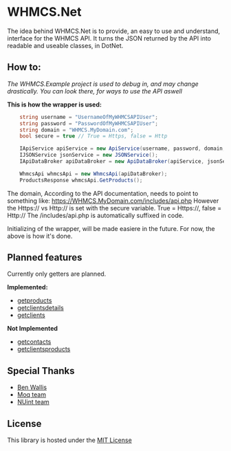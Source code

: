 # WHMCS.Net

The idea behind WHMCS.Net is to provide, an easy to use and understand, interface for the WHMCS API.
It turns the JSON returned by the API into readable and useable classes, in DotNet.

## How to:

*The WHMCS.Example project is used to debug in, and may change drastically. You can look there, for ways to use the API aswell*

**This is how the wrapper is used:**

```C#
	string username = "UsernameOfMyWHMCSAPIUser";
	string password = "PasswordOfMyWHMCSAPIUser";
	string domain = "WHMCS.MyDomain.com";
	bool secure = true // True = Https, false = Http

    IApiService apiService = new ApiService(username, password, domain, secure);
    IJSONService jsonService = new JSONService();
    IApiDataBroker apiDataBroker = new ApiDataBroker(apiService, jsonService);

    WhmcsApi whmcsApi = new WhmcsApi(apiDataBroker);
    ProductsResponse whmcsApi.GetProducts();
```

The domain, According to the API documentation, needs to point to something like: https://WHMCS.MyDomain.com/includes/api.php
However the Https:// vs Http:// is set with the secure variable. True = Https://, false = Http://
The /includes/api.php is automatically suffixed in code.

Initializing of the wrapper, will be made easiere in the future. For now, the above is how it's done.

## Planned features
Currently only getters are planned.

**Implemented:**
* [getproducts](http://docs.whmcs.com/API:Get_Products)
* [getclientsdetails](http://docs.whmcs.com/API:Get_Clients_Details)
* [getclients](http://docs.whmcs.com/API:Get_Clients)

**Not Implemented**
* [getcontacts](http://docs.whmcs.com/API:Get_Contacts)
* [getclientsproducts](http://docs.whmcs.com/API:Get_Clients_Products)

## Special Thanks

* [Ben Wallis](https://github.com/ben-wallis)
* [Moq team](https://github.com/Moq/moq4)
* [NUint team](http://www.nunit.org/)

## License

This library is hosted under the [MIT License](https://raw.githubusercontent.com/Fab-IT-ApS/WHMCS.Net/master/LICENSE.txt)